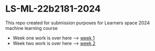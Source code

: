 # LS-ML-22b2181-2024
This repo created for submission purposes for Learners space 2024 machine learning course
- Week one work is over here --> [week 1](https://github.com/Galacterzz/LS-ML-22b2181-2024-/tree/b471187a28a0836e7babf7fa0eb653fb0ea266dc/Week%201)
- Week two work is over here --> [week 2](https://github.com/Galacterzz/LS-ML-22b2181-2024-/tree/9fd2b560bc7bda9848b0aa82fecad6b51b9d86d5/Week%202)
